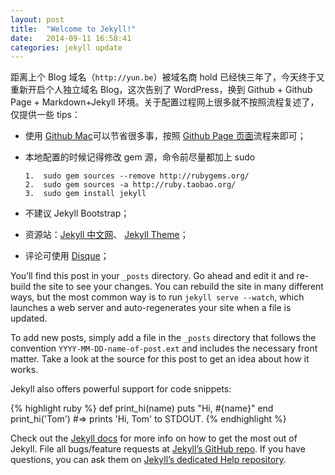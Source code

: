 ```yaml
---
layout: post
title:  "Welcome to Jekyll!"
date:   2014-09-11 16:58:41
categories: jekyll update
---
```


距离上个 Blog 域名（`http://yun.be`）被域名商 hold 已经快三年了，今天终于又重新开启个人独立域名 Blog，这次告别了 WordPress，换到 Github + Github Page +  Markdown+Jekyll 环境。关于配置过程网上很多就不按照流程复述了，仅提供一些 tips：

- 使用 [Github Mac](https://mac.github.com/)可以节省很多事，按照 [Github Page 页面](https://pages.github.com/)流程来即可；
- 本地配置的时候记得修改 gem 源，命令前尽量都加上 sudo
     
      1.  sudo gem sources --remove http://rubygems.org/  
      2.  sudo gem sources -a http://ruby.taobao.org/ 
      3.  sudo gem install jekyll

- 不建议 Jekyll Bootstrap；
- 资源站：[Jekyll 中文网](http://jekyllcn.com/)、 [Jekyll Theme](http://jekyllthemes.org/)；
- 评论可使用 [Disque](https://disqus.com/)；




You’ll find this post in your `_posts` directory. Go ahead and edit it and re-build the site to see your changes. You can rebuild the site in many different ways, but the most common way is to run `jekyll serve --watch`, which launches a web server and auto-regenerates your site when a file is updated.

To add new posts, simply add a file in the `_posts` directory that follows the convention `YYYY-MM-DD-name-of-post.ext` and includes the necessary front matter. Take a look at the source for this post to get an idea about how it works.

Jekyll also offers powerful support for code snippets:

{% highlight ruby %}
def print_hi(name)
  puts "Hi, #{name}"
end
print_hi('Tom')
#=> prints 'Hi, Tom' to STDOUT.
{% endhighlight %}

Check out the [Jekyll docs][jekyll] for more info on how to get the most out of Jekyll. File all bugs/feature requests at [Jekyll’s GitHub repo][jekyll-gh]. If you have questions, you can ask them on [Jekyll’s dedicated Help repository][jekyll-help].

[jekyll]:      http://jekyllrb.com
[jekyll-gh]:   https://github.com/jekyll/jekyll
[jekyll-help]: https://github.com/jekyll/jekyll-help



